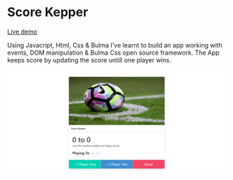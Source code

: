 # Score Kepper

[Live demo](https://gonzalo6282.github.io/ScoreKeeper/)

Using Javacript, Html, Css  & Bulma I've learnt to build an app working with events, DOM manipulation & Bulma Css open source framework. The App keeps score by updating the score untill one player wins.

![This is an image](https://github.com/Gonzalo6282/ScoreKeeper/blob/main/scorekeeper.png)


